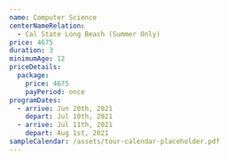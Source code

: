 ```yaml
---
name: Computer Science
centerNameRelation:
  - Cal State Long Beach (Summer Only)
price: 4675
duration: 3
minimumAge: 12
priceDetails:
  package:
    price: 4675
    payPeriod: once
programDates:
  - arrive: Jun 20th, 2021
    depart: Jul 10th, 2021
  - arrive: Jul 11th, 2021
    depart: Aug 1st, 2021
sampleCalendar: /assets/tour-calendar-placeholder.pdf
---
```

